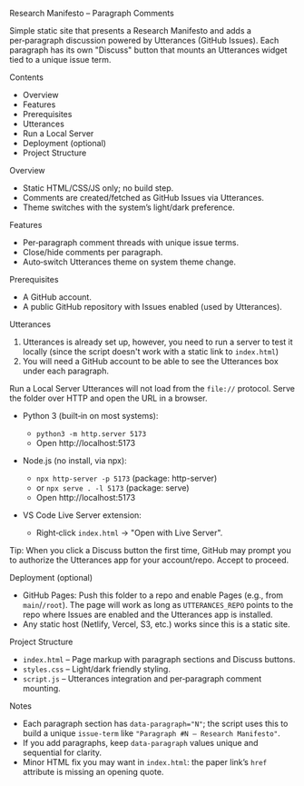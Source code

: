 Research Manifesto – Paragraph Comments

Simple static site that presents a Research Manifesto and adds a per‑paragraph discussion powered by Utterances (GitHub Issues). Each paragraph has its own "Discuss" button that mounts an Utterances widget tied to a unique issue term.

Contents
- Overview
- Features
- Prerequisites
- Utterances
- Run a Local Server
- Deployment (optional)
- Project Structure

Overview
- Static HTML/CSS/JS only; no build step.
- Comments are created/fetched as GitHub Issues via Utterances.
- Theme switches with the system’s light/dark preference.

Features
- Per‑paragraph comment threads with unique issue terms.
- Close/hide comments per paragraph.
- Auto‑switch Utterances theme on system theme change.

Prerequisites
- A GitHub account.
- A public GitHub repository with Issues enabled (used by Utterances).

Utterances
1) Utterances is already set up, however, you need to run a server to test it locally (since the script doesn't work with a static link to `index.html`)
2) You will need a GitHub account to be able to see the Utterances box under each paragraph.

Run a Local Server
Utterances will not load from the `file://` protocol. Serve the folder over HTTP and open the URL in a browser.

- Python 3 (built‑in on most systems):
  - `python3 -m http.server 5173`
  - Open http://localhost:5173

- Node.js (no install, via npx):
  - `npx http-server -p 5173`  (package: http-server)
  - or `npx serve . -l 5173`    (package: serve)
  - Open http://localhost:5173

- VS Code Live Server extension:
  - Right‑click `index.html` → "Open with Live Server".

Tip: When you click a Discuss button the first time, GitHub may prompt you to authorize the Utterances app for your account/repo. Accept to proceed.

Deployment (optional)
- GitHub Pages: Push this folder to a repo and enable Pages (e.g., from `main`/`/root`). The page will work as long as `UTTERANCES_REPO` points to the repo where Issues are enabled and the Utterances app is installed.
- Any static host (Netlify, Vercel, S3, etc.) works since this is a static site.

Project Structure
- `index.html` – Page markup with paragraph sections and Discuss buttons.
- `styles.css` – Light/dark friendly styling.
- `script.js` – Utterances integration and per‑paragraph comment mounting.

Notes
- Each paragraph section has `data-paragraph="N"`; the script uses this to build a unique `issue-term` like `"Paragraph #N – Research Manifesto"`.
- If you add paragraphs, keep `data-paragraph` values unique and sequential for clarity.
- Minor HTML fix you may want in `index.html`: the paper link’s `href` attribute is missing an opening quote.

